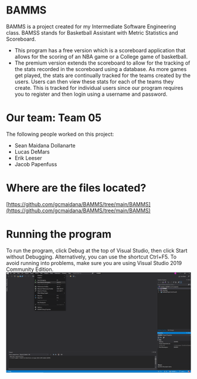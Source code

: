 # BAMMS
BAMMS is a project created for my Intermediate Software Engineering class. BAMSS stands for Basketball Assistant with Metric Statistics and Scoreboard.
* This program has a free version which is a scoreboard application that allows for the scoring of an NBA game or a College game of basketball.
* The premium version extends the scoreboard to allow for the tracking of the stats recorded in the scoreboard using a database. As more games get
played, the stats are continually tracked for the teams created by the users. Users can then view these stats for each of the teams they create. This is tracked
for individual users since our program requires you to register and then login using a username and password.

# Our team: Team 05

The following people worked on this project:
* Sean Maidana Dollanarte
* Lucas DeMars
* Erik Leeser
* Jacob Papenfuss

# Where are the files located? 
[https://github.com/gcmaidana/BAMMS/tree/main/BAMMS](https://github.com/gcmaidana/BAMMS/tree/main/BAMMS)

# Running the program
To run the program, click Debug at the top of Visual Studio, then click Start without Debugging. Alternatively, you can use the shortcut Ctrl+F5. To avoid running into 
problems, make sure you are using Visual Studio 2019 Community Edition.
![Screenshot](a17d47221785ec413ed2706db4cff4d0.png)




